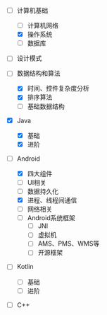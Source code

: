 - [ ] 计算机基础

  - [ ] 计算机网络
  - [x] 操作系统
  - [ ] 数据库

- [ ] 设计模式

- [ ] 数据结构和算法

  - [x] 时间、控件复杂度分析
  - [x] 排序算法
  - [ ] 基础数据结构

- [x] Java

  - [x] 基础
  - [x] 进阶

- [ ] Android

  - [x] 四大组件
  - [ ] UI相关
  - [ ] 数据持久化
  - [x] 进程、线程间通信
  - [ ] 网络相关
  - [ ] Android系统框架
    - [ ] JNI
    - [ ] 虚拟机
    - [ ] AMS、PMS、WMS等
    - [ ] 开源框架

- [ ] Kotlin

  - [ ] 基础
  - [ ] 进阶

- [ ] C++

  